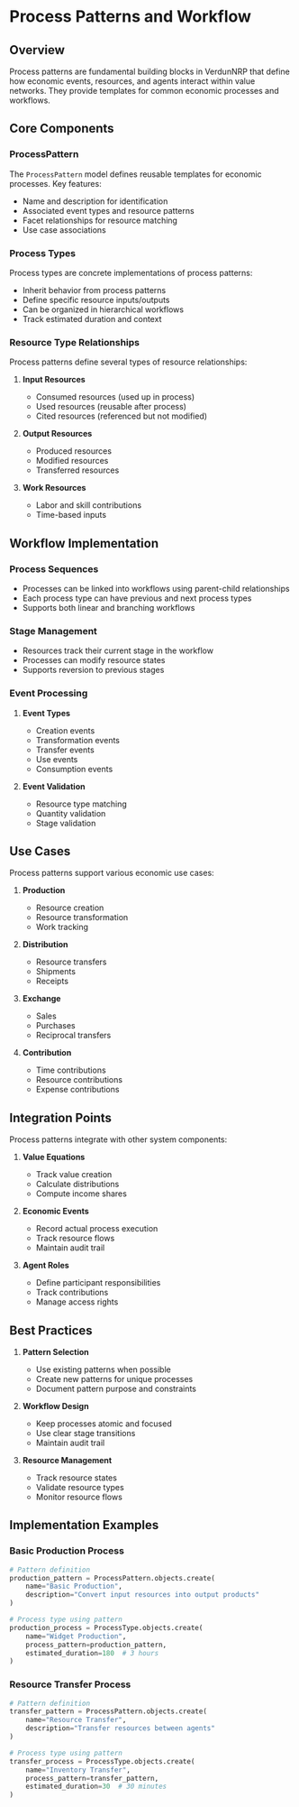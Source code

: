 # Process Patterns and Workflow

## Overview

Process patterns are fundamental building blocks in VerdunNRP that define how economic events, resources, and agents interact within value networks. They provide templates for common economic processes and workflows.

## Core Components

### ProcessPattern

The `ProcessPattern` model defines reusable templates for economic processes. Key features:

- Name and description for identification
- Associated event types and resource patterns
- Facet relationships for resource matching
- Use case associations

### Process Types

Process types are concrete implementations of process patterns:

- Inherit behavior from process patterns
- Define specific resource inputs/outputs
- Can be organized in hierarchical workflows
- Track estimated duration and context

### Resource Type Relationships

Process patterns define several types of resource relationships:

1. **Input Resources**
   - Consumed resources (used up in process)
   - Used resources (reusable after process)
   - Cited resources (referenced but not modified)

2. **Output Resources**
   - Produced resources
   - Modified resources
   - Transferred resources

3. **Work Resources**
   - Labor and skill contributions
   - Time-based inputs

## Workflow Implementation

### Process Sequences

- Processes can be linked into workflows using parent-child relationships
- Each process type can have previous and next process types
- Supports both linear and branching workflows

### Stage Management

- Resources track their current stage in the workflow
- Processes can modify resource states
- Supports reversion to previous stages

### Event Processing

1. **Event Types**
   - Creation events
   - Transformation events
   - Transfer events
   - Use events
   - Consumption events

2. **Event Validation**
   - Resource type matching
   - Quantity validation
   - Stage validation

## Use Cases

Process patterns support various economic use cases:

1. **Production**
   - Resource creation
   - Resource transformation
   - Work tracking

2. **Distribution**
   - Resource transfers
   - Shipments
   - Receipts

3. **Exchange**
   - Sales
   - Purchases
   - Reciprocal transfers

4. **Contribution**
   - Time contributions
   - Resource contributions
   - Expense contributions

## Integration Points

Process patterns integrate with other system components:

1. **Value Equations**
   - Track value creation
   - Calculate distributions
   - Compute income shares

2. **Economic Events**
   - Record actual process execution
   - Track resource flows
   - Maintain audit trail

3. **Agent Roles**
   - Define participant responsibilities
   - Track contributions
   - Manage access rights

## Best Practices

1. **Pattern Selection**
   - Use existing patterns when possible
   - Create new patterns for unique processes
   - Document pattern purpose and constraints

2. **Workflow Design**
   - Keep processes atomic and focused
   - Use clear stage transitions
   - Maintain audit trail

3. **Resource Management**
   - Track resource states
   - Validate resource types
   - Monitor resource flows

## Implementation Examples

### Basic Production Process
```python
# Pattern definition
production_pattern = ProcessPattern.objects.create(
    name="Basic Production",
    description="Convert input resources into output products"
)

# Process type using pattern
production_process = ProcessType.objects.create(
    name="Widget Production",
    process_pattern=production_pattern,
    estimated_duration=180  # 3 hours
)
```

### Resource Transfer Process
```python
# Pattern definition
transfer_pattern = ProcessPattern.objects.create(
    name="Resource Transfer",
    description="Transfer resources between agents"
)

# Process type using pattern
transfer_process = ProcessType.objects.create(
    name="Inventory Transfer",
    process_pattern=transfer_pattern,
    estimated_duration=30  # 30 minutes
)
```
